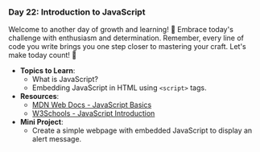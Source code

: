 ### **Day 22: Introduction to JavaScript**

Welcome to another day of growth and learning! 🚀 Embrace today's challenge with enthusiasm and determination. Remember, every line of code you write brings you one step closer to mastering your craft. Let's make today count! 💪

- **Topics to Learn**:
  - What is JavaScript?
  - Embedding JavaScript in HTML using `<script>` tags.
- **Resources**:
  - [MDN Web Docs - JavaScript Basics](https://developer.mozilla.org/en-US/docs/Learn/JavaScript/First_steps/What_is_JavaScript)
  - [W3Schools - JavaScript Introduction](https://www.w3schools.com/js/js_intro.asp)
- **Mini Project**:
  - Create a simple webpage with embedded JavaScript to display an alert message.
